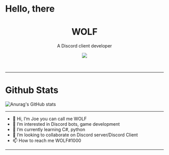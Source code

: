 # Hello, there

<h1 align="center">WOLF</h1>

<p align="center"> A Discord client developer </p>
<center>
<p align="center">
   <img src="https://forthebadge.com/images/badges/powered-by-coffee.svg"/>
</p>
  </center>
<br>

---
# Github Stats

![Anurag's GitHub stats](https://github-readme-stats.vercel.app/api?username=iiBlackwolf&show_icons=true&theme=radical)

---

- 👋 Hi, I’m Joe you can call me WOLF
- 👀 I’m interested in Discord bots, game development
- 🌱 I’m currently learning C#, python
- 💞️ I’m looking to collaborate on Discord server/Discord Client
- 📫 How to reach me WOLF#1000

---

<!---
iiBlackwolf/iiBlackwolf is a ✨ special ✨ repository because its `README.md` (this file) appears on your GitHub profile.
You can click the Preview link to take a look at your changes.
--->
